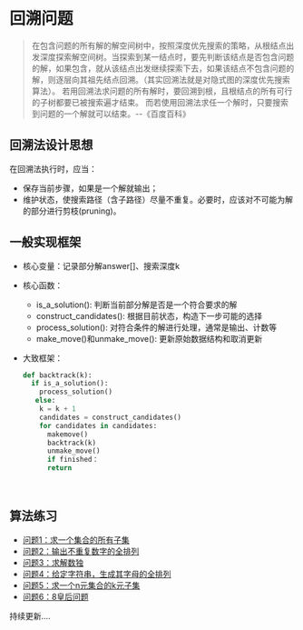 # 回溯问题

> 在包含问题的所有解的解空间树中，按照深度优先搜索的策略，从根结点出发深度探索解空间树。当探索到某一结点时，要先判断该结点是否包含问题的解，如果包含，就从该结点出发继续探索下去，如果该结点不包含问题的解，则逐层向其祖先结点回溯。（其实回溯法就是对隐式图的深度优先搜索算法）。 若用回溯法求问题的所有解时，要回溯到根，且根结点的所有可行的子树都要已被搜索遍才结束。 而若使用回溯法求任一个解时，只要搜索到问题的一个解就可以结束。--《百度百科》





## 回溯法设计思想

在回溯法执行时，应当：

- 保存当前步骤，如果是一个解就输出；
- 维护状态，使搜索路径（含子路径）尽量不重复。必要时，应该对不可能为解的部分进行剪枝(pruning)。



## 一般实现框架

- 核心变量：记录部分解answer[]、搜索深度k

- 核心函数：

  - is_a_solution(): 判断当前部分解是否是一个符合要求的解
  - construct_candidates(): 根据目前状态，构造下一步可能的选择
  - process_solution(): 对符合条件的解进行处理，通常是输出、计数等
  - make_move()和unmake_move(): 更新原始数据结构和取消更新

- 大致框架：

  ```python
  def backtrack(k):
    if is_a_solution():
      process_solution()
     else:
      k = k + 1
      candidates = construct_candidates()
      for candidates in candidates:
        makemove()
        backtrack(k)
        unmake_move()
        if finished：
        return 
  ```

  ​

## 算法练习

- [问题1：求一个集合的所有子集](https://github.com/clhchtcjj/Algorithm/blob/master/backtrack/fullset.py)
- [问题2：输出不重复数字的全排列](https://github.com/clhchtcjj/Algorithm/blob/master/backtrack/fullset.py)
- [问题3：求解数独](https://github.com/clhchtcjj/Algorithm/blob/master/backtrack/shudu.py)
- [问题4：给定字符串，生成其字母的全排列](https://github.com/clhchtcjj/Algorithm/blob/master/backtrack/fullstring.py)
- [问题5：求一个n元集合的k元子集](https://github.com/clhchtcjj/Algorithm/blob/master/backtrack/k-subset.py)
- [问题6：8皇后问题](https://github.com/clhchtcjj/Algorithm/blob/master/backtrack/eightqueen.py)

持续更新....